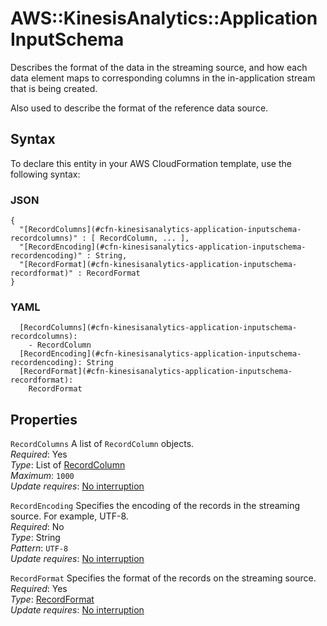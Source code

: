 # AWS::KinesisAnalytics::Application InputSchema<a name="aws-properties-kinesisanalytics-application-inputschema"></a>

Describes the format of the data in the streaming source, and how each data element maps to corresponding columns in the in\-application stream that is being created\.

Also used to describe the format of the reference data source\.

## Syntax<a name="aws-properties-kinesisanalytics-application-inputschema-syntax"></a>

To declare this entity in your AWS CloudFormation template, use the following syntax:

### JSON<a name="aws-properties-kinesisanalytics-application-inputschema-syntax.json"></a>

```
{
  "[RecordColumns](#cfn-kinesisanalytics-application-inputschema-recordcolumns)" : [ RecordColumn, ... ],
  "[RecordEncoding](#cfn-kinesisanalytics-application-inputschema-recordencoding)" : String,
  "[RecordFormat](#cfn-kinesisanalytics-application-inputschema-recordformat)" : RecordFormat
}
```

### YAML<a name="aws-properties-kinesisanalytics-application-inputschema-syntax.yaml"></a>

```
  [RecordColumns](#cfn-kinesisanalytics-application-inputschema-recordcolumns): 
    - RecordColumn
  [RecordEncoding](#cfn-kinesisanalytics-application-inputschema-recordencoding): String
  [RecordFormat](#cfn-kinesisanalytics-application-inputschema-recordformat): 
    RecordFormat
```

## Properties<a name="aws-properties-kinesisanalytics-application-inputschema-properties"></a>

`RecordColumns`  <a name="cfn-kinesisanalytics-application-inputschema-recordcolumns"></a>
A list of `RecordColumn` objects\.  
*Required*: Yes  
*Type*: List of [RecordColumn](aws-properties-kinesisanalytics-application-recordcolumn.md)  
*Maximum*: `1000`  
*Update requires*: [No interruption](https://docs.aws.amazon.com/AWSCloudFormation/latest/UserGuide/using-cfn-updating-stacks-update-behaviors.html#update-no-interrupt)

`RecordEncoding`  <a name="cfn-kinesisanalytics-application-inputschema-recordencoding"></a>
Specifies the encoding of the records in the streaming source\. For example, UTF\-8\.  
*Required*: No  
*Type*: String  
*Pattern*: `UTF-8`  
*Update requires*: [No interruption](https://docs.aws.amazon.com/AWSCloudFormation/latest/UserGuide/using-cfn-updating-stacks-update-behaviors.html#update-no-interrupt)

`RecordFormat`  <a name="cfn-kinesisanalytics-application-inputschema-recordformat"></a>
Specifies the format of the records on the streaming source\.  
*Required*: Yes  
*Type*: [RecordFormat](aws-properties-kinesisanalytics-application-recordformat.md)  
*Update requires*: [No interruption](https://docs.aws.amazon.com/AWSCloudFormation/latest/UserGuide/using-cfn-updating-stacks-update-behaviors.html#update-no-interrupt)